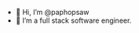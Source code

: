 - 👋 Hi, I’m @paphopsaw
- 👀 I’m a full stack software engineer.

<!---
paphopsaw/paphopsaw is a ✨ special ✨ repository because its `README.md` (this file) appears on your GitHub profile.
You can click the Preview link to take a look at your changes.
--->

